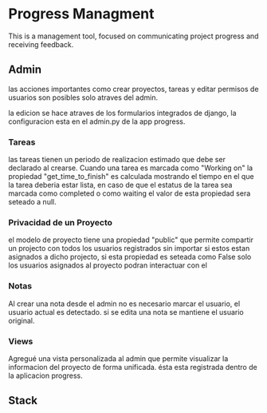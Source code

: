 # Progress Managment
This is a management tool, focused on communicating project progress and receiving feedback.

## Admin

las acciones importantes como crear proyectos, tareas y editar permisos de usuarios son posibles solo atraves del admin.

la edicion se hace atraves de los formularios integrados de django, la configuracion esta en el admin.py de la app progress.

### Tareas

las tareas tienen un periodo de realizacion estimado que debe ser declarado al crearse. Cuando una tarea es marcada como "Working on" la propiedad "get_time_to_finish" es calculada mostrando el tiempo en el que la tarea deberia estar lista, en caso de que el estatus de la tarea sea marcada como completed o como waiting el valor de esta propiedad sera seteado a null.  

### Privacidad de un Proyecto

el modelo de proyecto tiene una propiedad "public" que permite compartir un projecto con todos los usuarios registrados sin importar si estos estan asignados a dicho projecto, si esta propiedad es seteada como False solo los usuarios asignados al proyecto podran interactuar con el

### Notas
Al crear una nota desde el admin no es necesario marcar el usuario, el usuario actual es detectado. si se edita una nota se mantiene el usuario original.

### Views

Agregué una vista personalizada al admin que permite visualizar la informacion del proyecto de forma unificada. ésta esta registrada dentro de la aplicacion progress.

## Stack